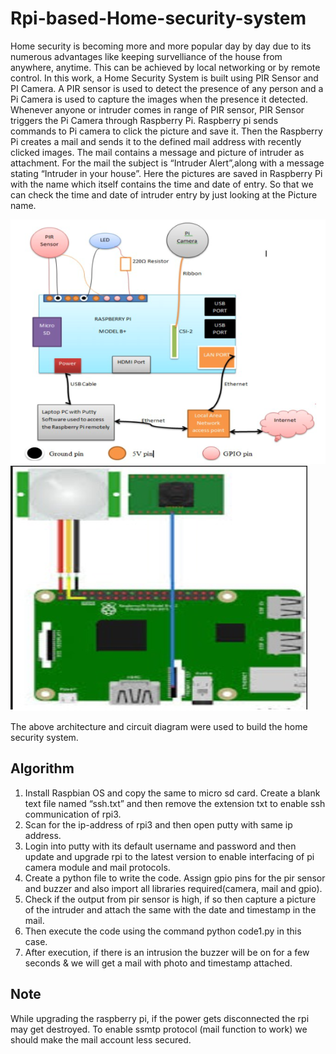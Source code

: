 # Rpi-based-Home-security-system

Home security is becoming more and more popular day by day due to its numerous advantages like keeping survelliance of the house from anywhere, anytime. This can be achieved by local networking or by remote control. In this work, a Home Security System is built using PIR Sensor and PI Camera. A PIR sensor is used to detect the presence of any person and a Pi Camera is used to capture the images when the presence it detected. Whenever anyone or intruder comes in range of PIR sensor, PIR Sensor triggers the Pi Camera through Raspberry Pi. Raspberry pi sends commands to Pi camera to click the picture and save it. Then the Raspberry Pi creates a mail and sends it to the defined mail address with recently clicked images. The mail contains a message and picture of intruder as attachment. For the mail the subject is “Intruder Alert”,along with a message stating “Intruder in your house”. Here the pictures are saved in Raspberry Pi with the name which itself contains the time and date of entry. So that we can check the time and date of intruder entry by just looking at the Picture name.

<img src = "Images/hw_arch.png">

<img src = "Images/circuit_diag.png">

The above architecture and circuit diagram were used to build the home security system.

## Algorithm
1. Install Raspbian OS and copy the same to micro sd card. Create a blank text file named “ssh.txt” and then remove the extension txt to enable ssh communication of rpi3. 
2. Scan for the ip-address of rpi3 and then open putty with same ip address. 
3. Login into putty with its default username and password and then update and upgrade rpi to the latest version to enable interfacing of pi camera module and mail protocols. 
4. Create a python file to write the code. Assign gpio pins for the pir sensor and buzzer and also import all libraries required(camera, mail and gpio). 
5. Check if the output from pir sensor is high, if so then capture a picture of the intruder and attach the same with the date and timestamp in the mail.   
6. Then execute the code using the command python code1.py in this case. 
7. After execution, if there is an intrusion the buzzer will be on for a few seconds & we will get a mail with photo and timestamp attached. 

## Note
While upgrading the raspberry pi, if the power gets disconnected the rpi may get destroyed. To enable ssmtp protocol (mail function to work) we should make the mail account less secured.  
